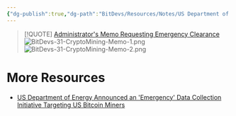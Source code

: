 ```yaml
---
{"dg-publish":true,"dg-path":"BitDevs/Resources/Notes/US Department of Energy Announced an 'Emergency' Data Collection Initiative Targeting US Bitcoin Miners.md","permalink":"/bit-devs/resources/notes/us-department-of-energy-announced-an-emergency-data-collection-initiative-targeting-us-bitcoin-miners/","title":"US Department of Energy Announced an 'Emergency' Data Collection Initiative Targeting US Bitcoin Miners","tags":["bitdevs","bitcoin","regulation","socratic-31","mining","surveillance"],"noteIcon":"3","created":"2024-02-17T19:23:28.333-10:00","updated":"2024-02-17T19:45:53.986-10:00"}
---
```



> [!QUOTE] [Administrator's Memo Requesting Emergency Clearance](https://www.reginfo.gov/public/do/PRAViewDocument)
![BitDevs-31-CryptoMining-Memo-1.png](/img/user/para/artifacts/BitDevs-31-CryptoMining-Memo-1.png)
![BitDevs-31-CryptoMining-Memo-2.png](/img/user/para/artifacts/BitDevs-31-CryptoMining-Memo-2.png)


# More Resources
- [US Department of Energy Announced an 'Emergency' Data Collection Initiative Targeting US Bitcoin Miners](https://www.nobsbitcoin.com/us-department-of-energy-announced-an-emergency-data-collection-initiative-targeting-us-bitcoin-miners/)